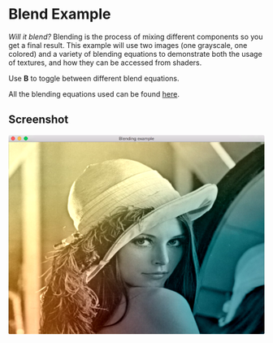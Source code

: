 <!--
    Copyright 2014 The Gfx-rs Developers.

    Licensed under the Apache License, Version 2.0 (the "License");
    you may not use this file except in compliance with the License.
    You may obtain a copy of the License at

        http://www.apache.org/licenses/LICENSE-2.0

    Unless required by applicable law or agreed to in writing, software
    distributed under the License is distributed on an "AS IS" BASIS,
    WITHOUT WARRANTIES OR CONDITIONS OF ANY KIND, either express or implied.
    See the License for the specific language governing permissions and
    limitations under the License.
-->

# Blend Example

*Will it blend?* Blending is the process of mixing different components so
you get a final result. This example will use two images (one grayscale, one
colored) and a variety of blending equations to demonstrate both the usage of
textures, and how they can be accessed from shaders.

Use **B** to toggle between different blend equations.

All the blending equations used can be found [here](http://docs.gimp.org/en/gimp-concepts-layer-modes.html).

## Screenshot

![Texturing Example](screenshot.png)
